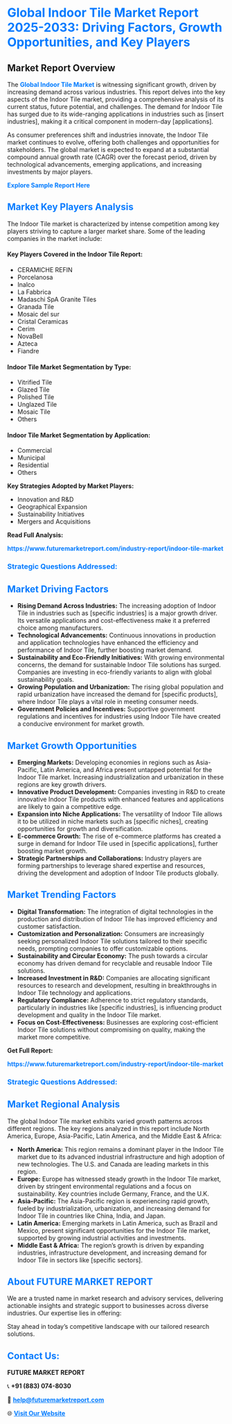<h1 style="color: #007BFF;">Global Indoor Tile Market Report 2025-2033: Driving Factors, Growth Opportunities, and Key Players</h1>

<section id="overview">
<h2>Market Report Overview</h2>
<p>The <a href="https://www.futuremarketreport.com/industry-report/indoor-tile-market" style="color: #007BFF; text-decoration: none;"><strong>Global Indoor Tile Market</strong></a> is witnessing significant growth, driven by increasing demand across various industries. This report delves into the key aspects of the Indoor Tile market, providing a comprehensive analysis of its current status, future potential, and challenges. The demand for Indoor Tile has surged due to its wide-ranging applications in industries such as [insert industries], making it a critical component in modern-day [applications].</p>
<p>As consumer preferences shift and industries innovate, the Indoor Tile market continues to evolve, offering both challenges and opportunities for stakeholders. The global market is expected to expand at a substantial compound annual growth rate (CAGR) over the forecast period, driven by technological advancements, emerging applications, and increasing investments by major players.</p>
</section>

<section id="overview">
<p><a href="https://www.futuremarketreport.com/request-sample/reportId=98303" style="color: #007BFF; text-decoration: none;"><strong>Explore Sample Report Here</strong></a></p>
</section>

<section id="key-players">
<h2 style="color: #007BFF;">Market Key Players Analysis</h2>
<p>The Indoor Tile market is characterized by intense competition among key players striving to capture a larger market share. Some of the leading companies in the market include:</p>
<h4>Key Players Covered in the Indoor Tile Report:</h4>
<ul><li>CERAMICHE REFIN</li><li>Porcelanosa</li><li>Inalco</li><li>La Fabbrica</li><li>Madaschi SpA Granite Tiles</li><li>Granada Tile</li><li>Mosaic del sur</li><li>Cristal Ceramicas</li><li>Cerim</li><li>NovaBell</li><li>Azteca</li><li>Fiandre</li></ul>
<h4>Indoor Tile Market Segmentation by Type:</h4>
<ul><li>Vitrified Tile</li><li>Glazed Tile</li><li>Polished Tile</li><li>Unglazed Tile</li><li>Mosaic Tile</li><li>Others</li></ul>

<h4>Indoor Tile Market Segmentation by Application:</h4>
<ul><li>Commercial</li><li>Municipal</li><li>Residential</li><li>Others</li></ul>
<p><strong>Key Strategies Adopted by Market Players:</strong></p>
<ul>
<li>Innovation and R&D</li>
<li>Geographical Expansion</li>
<li>Sustainability Initiatives</li>
<li>Mergers and Acquisitions</li>
</ul>
</section>

<section>
<p><strong>Read Full Analysis: </strong></p><a href="https://www.futuremarketreport.com/industry-report/indoor-tile-market" style="color: #007BFF; text-decoration: none;"><strong>https://www.futuremarketreport.com/industry-report/indoor-tile-market</strong></a>
<h3 style="color: #007BFF;">Strategic Questions Addressed:</h3>
</section>

<section id="driving-factors">
<h2 style="color: #007BFF;">Market Driving Factors</h2>
<ul>
<li><strong>Rising Demand Across Industries:</strong> The increasing adoption of Indoor Tile in industries such as [specific industries] is a major growth driver. Its versatile applications and cost-effectiveness make it a preferred choice among manufacturers.</li>
<li><strong>Technological Advancements:</strong> Continuous innovations in production and application technologies have enhanced the efficiency and performance of Indoor Tile, further boosting market demand.</li>
<li><strong>Sustainability and Eco-Friendly Initiatives:</strong> With growing environmental concerns, the demand for sustainable Indoor Tile solutions has surged. Companies are investing in eco-friendly variants to align with global sustainability goals.</li>
<li><strong>Growing Population and Urbanization:</strong> The rising global population and rapid urbanization have increased the demand for [specific products], where Indoor Tile plays a vital role in meeting consumer needs.</li>
<li><strong>Government Policies and Incentives:</strong> Supportive government regulations and incentives for industries using Indoor Tile have created a conducive environment for market growth.</li>
</ul>
</section>

<section id="growth-opportunities">
<h2 style="color: #007BFF;">Market Growth Opportunities</h2>
<ul>
<li><strong>Emerging Markets:</strong> Developing economies in regions such as Asia-Pacific, Latin America, and Africa present untapped potential for the Indoor Tile market. Increasing industrialization and urbanization in these regions are key growth drivers.</li>
<li><strong>Innovative Product Development:</strong> Companies investing in R&D to create innovative Indoor Tile products with enhanced features and applications are likely to gain a competitive edge.</li>
<li><strong>Expansion into Niche Applications:</strong> The versatility of Indoor Tile allows it to be utilized in niche markets such as [specific niches], creating opportunities for growth and diversification.</li>
<li><strong>E-commerce Growth:</strong> The rise of e-commerce platforms has created a surge in demand for Indoor Tile used in [specific applications], further boosting market growth.</li>
<li><strong>Strategic Partnerships and Collaborations:</strong> Industry players are forming partnerships to leverage shared expertise and resources, driving the development and adoption of Indoor Tile products globally.</li>
</ul>
</section>

<section id="trending-factors">
<h2 style="color: #007BFF;">Market Trending Factors</h2>
<ul>
<li><strong>Digital Transformation:</strong> The integration of digital technologies in the production and distribution of Indoor Tile has improved efficiency and customer satisfaction.</li>
<li><strong>Customization and Personalization:</strong> Consumers are increasingly seeking personalized Indoor Tile solutions tailored to their specific needs, prompting companies to offer customizable options.</li>
<li><strong>Sustainability and Circular Economy:</strong> The push towards a circular economy has driven demand for recyclable and reusable Indoor Tile solutions.</li>
<li><strong>Increased Investment in R&D:</strong> Companies are allocating significant resources to research and development, resulting in breakthroughs in Indoor Tile technology and applications.</li>
<li><strong>Regulatory Compliance:</strong> Adherence to strict regulatory standards, particularly in industries like [specific industries], is influencing product development and quality in the Indoor Tile market.</li>
<li><strong>Focus on Cost-Effectiveness:</strong> Businesses are exploring cost-efficient Indoor Tile solutions without compromising on quality, making the market more competitive.</li>
</ul>
</section>

<section>
<p><strong>Get Full Report: </strong></p><a href="https://www.futuremarketreport.com/industry-report/indoor-tile-market" style="color: #007BFF; text-decoration: none;"><strong>https://www.futuremarketreport.com/industry-report/indoor-tile-market</strong></a>
<h3 style="color: #007BFF;">Strategic Questions Addressed:</h3>
</section>


<section id="regional-analysis">
<h2 style="color: #007BFF;">Market Regional Analysis</h2>
<p>The global Indoor Tile market exhibits varied growth patterns across different regions. The key regions analyzed in this report include North America, Europe, Asia-Pacific, Latin America, and the Middle East & Africa:</p>
<ul>
<li><strong>North America:</strong> This region remains a dominant player in the Indoor Tile market due to its advanced industrial infrastructure and high adoption of new technologies. The U.S. and Canada are leading markets in this region.</li>
<li><strong>Europe:</strong> Europe has witnessed steady growth in the Indoor Tile market, driven by stringent environmental regulations and a focus on sustainability. Key countries include Germany, France, and the U.K.</li>
<li><strong>Asia-Pacific:</strong> The Asia-Pacific region is experiencing rapid growth, fueled by industrialization, urbanization, and increasing demand for Indoor Tile in countries like China, India, and Japan.</li>
<li><strong>Latin America:</strong> Emerging markets in Latin America, such as Brazil and Mexico, present significant opportunities for the Indoor Tile market, supported by growing industrial activities and investments.</li>
<li><strong>Middle East & Africa:</strong> The region’s growth is driven by expanding industries, infrastructure development, and increasing demand for Indoor Tile in sectors like [specific sectors].</li>
</ul>
</section>

<footer>
<h2 style="color: #007BFF;">About FUTURE MARKET REPORT</h2>
<p>We are a trusted name in market research and advisory services, delivering actionable insights and strategic support to businesses across diverse industries. Our expertise lies in offering:</p>

<p>Stay ahead in today’s competitive landscape with our tailored research solutions.</p>

<h2 style="color: #007BFF;">Contact Us:</h2>
<p><strong>FUTURE MARKET REPORT</strong></p>
<p>📞 <strong>+91 (883) 074-8030</strong></p>
<p>📧 <strong><a href="mailto:help@futuremarketreport.com" style="color: #007BFF;">help@futuremarketreport.com</a></strong></p>
<p>🌐 <strong><a href="https://www.futuremarketreport.com/" style="color: #007BFF;">Visit Our Website</a></strong></p>
</footer>